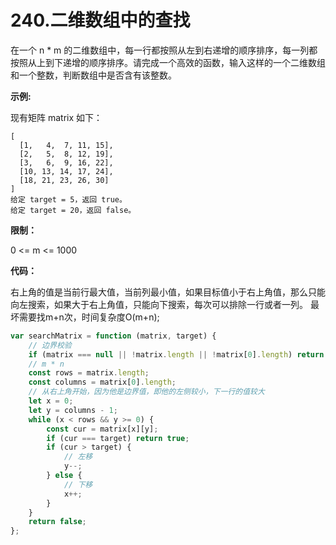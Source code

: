 # 240.二维数组中的查找

在一个 n * m 的二维数组中，每一行都按照从左到右递增的顺序排序，每一列都按照从上到下递增的顺序排序。请完成一个高效的函数，输入这样的一个二维数组和一个整数，判断数组中是否含有该整数。

**示例:**

现有矩阵 matrix 如下：

```
[
  [1,   4,  7, 11, 15],
  [2,   5,  8, 12, 19],
  [3,   6,  9, 16, 22],
  [10, 13, 14, 17, 24],
  [18, 21, 23, 26, 30]
]
给定 target = 5，返回 true。
给定 target = 20，返回 false。
```

**限制：**

0 <= m <= 1000

**代码：**

右上角的值是当前行最大值，当前列最小值，如果目标值小于右上角值，那么只能向左搜索，如果大于右上角值，只能向下搜索，每次可以排除一行或者一列。
最坏需要找m+n次，时间复杂度O(m+n);

```js
var searchMatrix = function (matrix, target) {
    // 边界校验
    if (matrix === null || !matrix.length || !matrix[0].length) return false;
    // m * n
    const rows = matrix.length;
    const columns = matrix[0].length;
    // 从右上角开始，因为他是边界值，即他的左侧较小，下一行的值较大
    let x = 0;
    let y = columns - 1;
    while (x < rows && y >= 0) {
        const cur = matrix[x][y];
        if (cur === target) return true;
        if (cur > target) {
            // 左移
            y--;
        } else {
            // 下移
            x++;
        }
    }
    return false;
};
```

